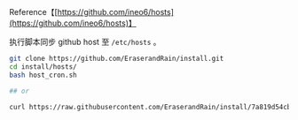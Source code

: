 Reference【[https://github.com/ineo6/hosts](https://github.com/ineo6/hosts)】

执行脚本同步 github host 至 `/etc/hosts` 。
```bash
git clone https://github.com/EraserandRain/install.git
cd install/hosts/
bash host_cron.sh

## or

curl https://raw.githubusercontent.com/EraserandRain/install/7a819d54cb790ccdbd80806e5712544de672f3d1/hosts/hosts_cron.sh | bash 

```